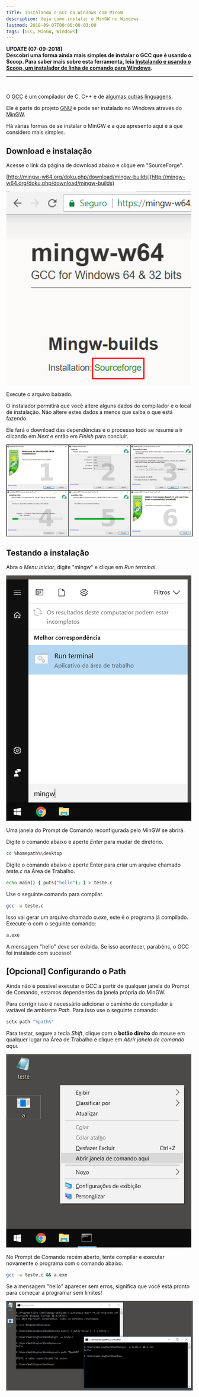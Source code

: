 ```yaml
---
title: Instalando o GCC no Windows com MinGW
description: Veja como instalar o MinGW no Windows
lastmod: 2018-09-07T00:00:00-03:00
tags: [GCC, MinGW, Windows]
---
```


**UPDATE (07-09-2018)<br>Descobri uma forma ainda mais simples de instalar o GCC que é usando o Scoop. Para saber mais sobre esta ferramenta, leia [Instalando e usando o Scoop, um instalador de linha de comando para Windows](/instalando-e-usando-o-instalador-scoop/).**

<hr><br>

O [GCC](https://gcc.gnu.org/) é um compilador de C, C++ e de [algumas outras linguagens](https://gcc.gnu.org/onlinedocs/gcc-7.2.0/gcc/G_002b_002b-and-GCC.html).

Ele é parte do projeto [GNU](https://www.gnu.org/gnu/gnu-history.html) e pode ser instalado no Windows através do [MinGW](http://mingw-w64.org).

Há várias formas de se instalar o MinGW e a que apresento aqui é a que considero mais simples.

## Download e instalação

Acesse o link da página de download abaixo e clique em "SourceForge".

[http://mingw-w64.org/doku.php/download/mingw-builds](http://mingw-w64.org/doku.php/download/mingw-builds)

![Print da tela de download](pagina-de-download.jpg)

Execute o arquivo baixado.

O instalador permitirá que você altere alguns dados do compilador e o local de instalação. Não altere estes dados a menos que saiba o que está fazendo.

Ele fará o download das dependências e o processo todo se resume a ir clicando em _Next_ e então em _Finish_ para concluir.

![Telas do instalador](resumo-da-instalacao.jpg)

## Testando a instalação

Abra o _Menu Iniciar_, digite "mingw" e clique em _Run terminal_.

![Print do menu iniciar](menu-iniciar.jpg)

Uma janela do Prompt de Comando reconfigurada pelo MinGW se abrirá.

Digite o comando abaixo e aperte _Enter_ para mudar de diretório.

```bash
cd %homepath%\desktop
```

Digite o comando abaixo e aperte Enter para criar um arquivo chamado _teste.c_ na Área de Trabalho.

```bash
echo main() { puts("hello"); } > teste.c
```

Use o seguinte comando para compilar.

```bash
gcc -w teste.c
```

Isso vai gerar um arquivo chamado _a.exe_, este é o programa já compilado. Execute-o com o seguinte comando:

```bash
a.exe
```

A mensagem "hello" deve ser exibida. Se isso acontecer, parabéns, o GCC foi instalado com sucesso!

## [Opcional] Configurando o Path

Ainda não é possível executar o GCC a partir de qualquer janela do Prompt de Comando, estamos dependentes da janela própria do MinGW.

Para corrigir isso é necessário adicionar o caminho do compilador à variável de ambiente _Path_. Para isso use o seguinte comando:

```bash
setx path "%path%"
```

Para testar, segure a tecla _Shift_, clique com o **botão direito** do mouse em qualquer lugar na Área de Trabalho e clique em _Abrir janela de comando aqui_.

![Print do menu de contexto aberto](abrir-janela-de-comando-aqui.jpg)

No Prompt de Comando recém aberto, tente compilar e executar novamente o programa com o comando abaixo.

```bash
gcc -w teste.c && a.exe
```

Se a mensagem "hello" aparecer sem erros, significa que você está pronto para começar a programar sem limites!

![Resumo dos comandos](resumo-dos-comandos.jpg)
